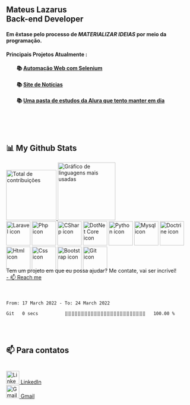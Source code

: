 
## Mateus Lazarus<br>Back-end Developer

#### Em êxtase pelo processo de *MATERIALIZAR IDEIAS* por meio da programação.

#### Principais Projetos Atualmente :
#### &emsp;&emsp;📚 <a href="https://github.com/swarmfireone/Projeto_WebScraping_Steam">Automação Web com Selenium</a>
#### &emsp;&emsp;📚 <a href="https://github.com/swarmfireone/MinisProjetos/tree/main/ProvasDeBackend/DevMedia/Prova1">Site de Notícias</a>
#### &emsp;&emsp;📚 <a href="https://github.com/swarmfireone/Pasta_de_estudos">Uma pasta de estudos da Alura que tento manter em dia</a>

<br><br><br>
## 📊 My Github Stats
<div align="left">
  <a href="mailto:contateMateusLazarus@gmail.com">
    <img height="135em" src="https://github-readme-stats.vercel.app/api?username=swarmfireone&show_icons=true&theme=merko&include_all_commits=true&count_private=true" alt="Total de contribuições"/>
    <img height="155em" src="https://github-readme-stats.vercel.app/api/top-langs/?username=swarmfireone&layout=compact&langs_count=7&hide=hack&theme=merko" alt="Gráfico de linguagens mais usadas"/>
  </a>
</div>

<div display:"inline-block" align="left" style="height:90px;">
  <img alt="Laravel icon" src="https://cdn.jsdelivr.net/gh/devicons/devicon/icons/laravel/laravel-plain-wordmark.svg" width=65 margin-left:90/>
  <img alt="Php icon" src="https://cdn.jsdelivr.net/gh/devicons/devicon/icons/php/php-plain.svg" width=65/>
  
  <img alt="CSharp icon" src="https://cdn.jsdelivr.net/gh/devicons/devicon/icons/csharp/csharp-original.svg" width=65/>
  <img alt="DotNet Core icon" src="https://cdn.jsdelivr.net/gh/devicons/devicon/icons/dotnetcore/dotnetcore-original.svg" width=65/>
  
  <img alt="Python icon" src="https://cdn.jsdelivr.net/gh/devicons/devicon/icons/python/python-original-wordmark.svg" width=65/>
  
  
  <img alt="Mysql icon" src="https://cdn.jsdelivr.net/gh/devicons/devicon/icons/mysql/mysql-original-wordmark.svg" width=65/>
  <img alt="Doctrine icon" src="https://cdn.jsdelivr.net/gh/devicons/devicon/icons/doctrine/doctrine-original-wordmark.svg" width=65/>
  
  
  <img alt="Html icon" src="https://cdn.jsdelivr.net/gh/devicons/devicon/icons/html5/html5-original-wordmark.svg" width=65/>
  <img alt="Css icon" src="https://cdn.jsdelivr.net/gh/devicons/devicon/icons/css3/css3-original-wordmark.svg" width=65/>
  
  <img alt="Bootstrap icon" src="https://cdn.jsdelivr.net/gh/devicons/devicon/icons/bootstrap/bootstrap-plain-wordmark.svg" width=65/>
  
  <img alt="Git icon" src="https://cdn.jsdelivr.net/gh/devicons/devicon/icons/git/git-plain-wordmark.svg" width=65>
</div>

<div align="left">
  <br><br>Tem um projeto em que eu possa ajudar? Me contate, vai ser incrível!
  <br><a href="mailto:contateMateusLazarus@gmail.com">- 📫 Reach me</a>
  <br><br><br>
</div>


<!--- Isso foi implementado dia 01/01/2022 -->
<!--START_SECTION:waka-->

```text
From: 17 March 2022 - To: 24 March 2022

Git   0 secs          ⣿⣿⣿⣿⣿⣿⣿⣿⣿⣿⣿⣿⣿⣿⣿⣿⣿⣿⣿⣿⣿⣿⣿⣿⣿   100.00 %
```

<!--END_SECTION:waka-->

<br><br>
## 📫 Para contatos
<div align="left">
  <br>
  <a href="https://www.linkedin.com/in/mateus-lazarus/" title="LinkedIn Profile">
    <img alt="LinkedIn-icon" width="35"
  src="https://cdn.jsdelivr.net/gh/devicons/devicon/icons/linkedin/linkedin-original.svg">
    LinkedIn
  </a>
  <br>
  <a href="mailto:contateMateusLazarus@gmail.com" title="Gmail">
    <img alt="Gmail-icon" width="35"
  src="https://upload.wikimedia.org/wikipedia/commons/4/4e/Gmail_Icon.png">
    Gmail
  </a>
</div>
